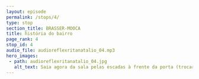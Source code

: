 ```yaml
---
layout: episode
permalink: /stops/4/
type: stop
section_title: BRASSER-MOOCA
title: história do bairro
page_rank: 4
stop_id: 4
audio_file: audioreflexritanatalio_04.mp3
hero_images:
 - path: audioreflexritanatalio_04.jpg
   alt_text: Saia agora da sala pelas escadas à frente da porta (trocar foto)
---
```

